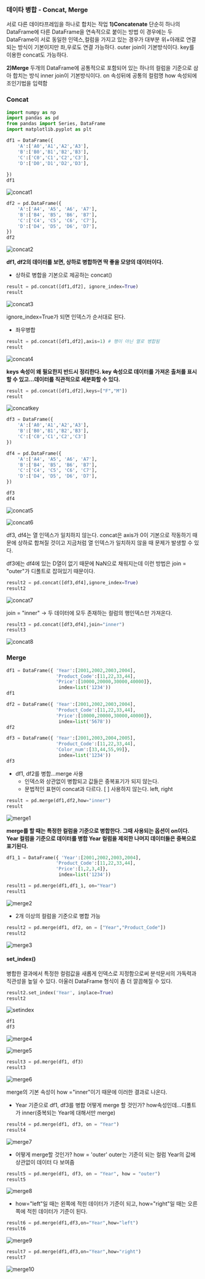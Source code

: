 ### 데이타 병합  -  Concat, Merge
서로 다른 데이타프레임을 하나로 합치는 작업
**1)Concatenate**
단순히 하나의 DataFrame에 다른 DataFrame을 연속적으로 붙이는 방법
이 경우에는 두 DataFrame이 서로 동일한 인덱스,컬럼을 가지고 있는 경우가 대부분
위+아래로 연결되는 방식이 기본이지만 좌,우로도 연결 가능하다.
outer join이 기본방식이다.
key를 이용한 concat도 가능하다.
    
**2)Merge**
두개의 DataFrame에 공통적으로 포함되어 있는 하나의 컬럼을 기준으로 삼아
합치는 방식
inner join이 기본방식이다.
on 속성뒤에 공통의 컬럼명
how 속성되에 조인기법을 입력함  

### Concat

``` python
import numpy as np
import pandas as pd
from pandas import Series, DataFrame
import matplotlib.pyplot as plt

df1 = DataFrame({
    'A':['A0','A1','A2','A3'],
    'B':['B0','B1','B2','B3'],
    'C':['C0','C1','C2','C3'],
    'D':['D0','D1','D2','D3'],
    
})
df1
```

![concat1](./img/concat1.png)

``` python
df2 = pd.DataFrame({
    'A':['A4', 'A5', 'A6', 'A7'],
    'B':['B4', 'B5', 'B6', 'B7'],
    'C':['C4', 'C5', 'C6', 'C7'],
    'D':['D4', 'D5', 'D6', 'D7'],
})
df2
```

![concat2](./img/concat2.png)

**df1, df2의 데이터를 보면, 상하로 병합하면 딱 좋을 모양의 데이터이다.**

- 상하로 병합을 기본으로 제공하는 concat()

``` python
result = pd.concat([df1,df2], ignore_index=True)
result
```

![concat3](./img/concat3.png)

ignore_index=True가 되면 인덱스가 순서대로 된다.

- 좌우병합

``` python
result = pd.concat([df1,df2],axis=1) # 행이 아닌 열로 병합됨
result
```

![concat4](./img/concat4.png)

**keys 속성이 왜 필요한지 반드시 정리한다.
key 속성으로 데이터를 가져온 출처를 표시할 수 있고...데이터를 직관적으로 세분화할 수 있다.**

``` python
result = pd.concat([df1,df2],keys=["F","M"])
result
```

![concatkey](./img/concatkey.png)

``` python
df3 = DataFrame({
    'A':['A0','A1','A2','A3'],
    'B':['B0','B1','B2','B3'],
    'C':['C0','C1','C2','C3']      
})

df4 = pd.DataFrame({
    'A':['A4', 'A5', 'A6', 'A7'],
    'B':['B4', 'B5', 'B6', 'B7'],
    'C':['C4', 'C5', 'C6', 'C7'],
    'D':['D4', 'D5', 'D6', 'D7'],
})

df3
df4
```

![concat5](./img/concat5.png)

![concat6](./img/concat6.png)

df3, df4는 열 인덱스가 일치하지 않는다.
concat은 axis가 0이 기본으로 작동하기 때문에 상하로 합쳐질 것이고
지금처럼 열 인덱스가 일치하지 않을 때 문제가 발생할 수 있다.

df3에는 df4에 있는 D열이 없기 때문에 NaN으로 채워지는데
이런 방법은 join = "outer"가 디폴트로 잡혀있기 때문이다.

``` python
result2 = pd.concat([df3,df4],ignore_index=True)
result2
```

![concat7](./img/concat7.png)

join = "inner"
-> 두 데이터에 모두 존재하는 컬럼의 행인덱스만 가져온다.

``` python
result3 = pd.concat([df3,df4],join="inner")
result3
```

![concat8](./img/concat8.png)

### Merge

``` python
df1 = DataFrame({ 'Year':[2001,2002,2003,2004],
                  'Product_Code':[11,22,33,44],
                  'Price':[10000,20000,30000,40000]},
                   index=list('1234'))
df1

df2 = DataFrame({ 'Year':[2001,2002,2003,2004],
                  'Product_Code':[11,22,33,44],
                  'Price':[10000,20000,30000,40000]},
                   index=list('5678'))
df2

df3 = DataFrame({ 'Year':[2001,2003,2004,2005],
                  'Product_Code':[11,22,33,44],
                  'Color_num':[33,44,55,99]},
                   index=list('1234'))
df3
```

- df1, df2를 병합...merge 사용
    - 인덱스와 상관없이 병합되고 값들은 중복표기가 되지 않는다.
    - 문법적인 표현이 concat과 다르다. [ ] 사용하지 않는다. left, right

``` python
result = pd.merge(df1,df2,how="inner")
result
```

![merge1](./img/merge1.png)

**merge를 할 때는 특정한 컬럼을 기준으로 병합한다.
그때 사용되는 옵션이 on이다.
Year 컬럼을 기준으로 데이터를 병합
Year 컬럼을 제외한 나머지 데이터들은 중복으로 표기된다.**

``` python
df1_1 = DataFrame({ 'Year':[2001,2002,2003,2004],
                  'Product_Code':[11,22,33,44],
                  'Price':[1,2,3,4]},
                   index=list('1234'))

result1 = pd.merge(df1,df1_1, on="Year")
result1
```

![merge2](./img/merge2.png)

- 2개 이상의 컬럼을 기준으로 병합 가능

``` python
result2 = pd.merge(df1, df2, on = ["Year","Product_Code"])
result2
```

![merge3](./img/merge3.png)

#### set_index()
병합한 결과에서 특정한 컬럼값을 새롭게 인덱스로 지정함으로써 분석문서의 가독력과 직관성을 높일 수 있다. 아울러 DataFrame 형식이 좀 더 깔끔해질 수 있다.

``` python
result2.set_index('Year', inplace=True)
result2
```

![setindex](./img/setindex.png)

``` python
df1
df3
```

![merge4](./img/merge4.png)

![merge5](./img/merge5.png)

``` python
result3 = pd.merge(df1, df3)
result3
```

![merge6](./img/merge6.png)

merge의 기본 속성이 how ="inner"이기 때문에 이러한 결과로 나온다.

- Year 기준으로 df1, df3를 병합
어떻게 merge 할 것인가? how속성인데...디폴트가 inner(중복되는 Year에 대해서만 merge)

``` python
result4 = pd.merge(df1, df3, on = "Year")
result4
```

![merge7](./img/merge7.png)

- 어떻게 merge할 것인가? how = 'outer'
outer는 기준이 되는 컬럼 Year의 값에 상관없이 데이터 다 보여줌

``` python
result5 = pd.merge(df1, df3, on = "Year", how = "outer")
result5
```

![merge8](./img/merge8.png)

- how="left"일 때는 왼쪽에 적힌 데이터가 기준이 되고, how="right"일 때는 오른쪽에 적힌 데이터가 기준이 된다.

``` python
result6 = pd.merge(df1,df3,on="Year",how="left")
result6
```

![merge9](./img/merge9.png)

``` python
result7 = pd.merge(df1,df3,on="Year",how="right")
result7
```

![merge10](./img/merge10.png)
